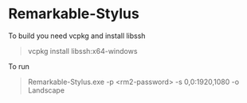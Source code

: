 # Remarkable-Stylus

To build you need vcpkg and install libssh
> vcpkg install libssh:x64-windows

To run
> Remarkable-Stylus.exe -p \<rm2-password\> -s 0,0:1920,1080 -o Landscape
